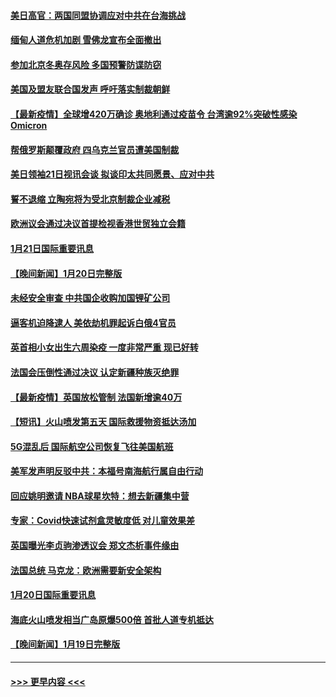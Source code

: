 #### [美日高官：两国同盟协调应对中共在台海挑战](../pages/prog202/a103326914.md?t=01220150) 
#### [缅甸人道危机加剧 雪佛龙宣布全面撤出](../pages/prog202/a103326898.md?t=01220150) 
#### [参加北京冬奥存风险  多国预警防谍防窃](../pages/prog202/a103327026.md?t=01220150) 
#### [美国及盟友联合国发声 呼吁落实制裁朝鲜](../pages/prog202/a103327007.md?t=01220150) 
#### [【最新疫情】全球增420万确诊 奥地利通过疫苗令 台湾逾92%突破性感染Omicron](../pages/prog202/a103327030.md?t=01220150) 
#### [帮俄罗斯颠覆政府 四乌克兰官员遭美国制裁](../pages/prog202/a103327013.md?t=01220150) 
#### [美日领袖21日视讯会谈 拟谈印太共同愿景、应对中共](../pages/prog202/a103326920.md?t=01220150) 
#### [誓不退缩 立陶宛将为受北京制裁企业减税](../pages/prog202/a103326723.md?t=01220150) 
#### [欧洲议会通过决议首提检视香港世贸独立会籍](../pages/prog202/a103326810.md?t=01220150) 
#### [1月21日国际重要讯息](../pages/prog202/a103326745.md?t=01220150) 
#### [【晚间新闻】1月20日完整版](../pages/prog202/a103326440.md?t=01220150) 
#### [未经安全审查 中共国企收购加国锂矿公司](../pages/prog202/a103324411.md?t=01220150) 
#### [逼客机迫降逮人 美依劫机罪起诉白俄4官员](../pages/prog202/a103326547.md?t=01220150) 
#### [英首相小女出生六周染疫 一度非常严重 现已好转](../pages/prog202/a103326472.md?t=01220150) 
#### [法国会压倒性通过决议 认定新疆种族灭绝罪](../pages/prog202/a103326181.md?t=01220150) 
#### [【最新疫情】英国放松管制 法国新增逾40万](../pages/prog202/a103326120.md?t=01220150) 
#### [【短讯】火山喷发第五天 国际救援物资抵达汤加](../pages/prog202/a103326094.md?t=01220150) 
#### [5G混乱后 国际航空公司恢复飞往美国航班](../pages/prog202/a103326020.md?t=01220150) 
#### [美军发声明反驳中共：本福号南海航行属自由行动](../pages/prog202/a103326064.md?t=01220150) 
#### [回应姚明邀请 NBA球星坎特：想去新疆集中营](../pages/prog202/a103326051.md?t=01220150) 
#### [专家：Covid快速试剂盒灵敏度低 对儿童效果差](../pages/prog202/a103325929.md?t=01220150) 
#### [英国曝光李贞驹渗透议会 郑文杰析事件缘由](../pages/prog202/a103325891.md?t=01220150) 
#### [法国总统 马克龙：欧洲需要新安全架构](../pages/prog202/a103325887.md?t=01220150) 
#### [1月20日国际重要讯息](../pages/prog202/a103325885.md?t=01220150) 
#### [海底火山喷发相当广岛原爆500倍 首批人道专机抵达](../pages/prog202/a103325781.md?t=01220150) 
#### [【晚间新闻】1月19日完整版](../pages/prog202/a103325643.md?t=01220150) 

----
#### [ >>> 更早内容 <<< ](../indexes/prog202-earlier.md)
